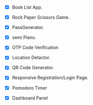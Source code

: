 - [x] Book List App.
- [x] Rock Paper Scissors Game.
- [x] PassGenerator.
- [x] semi Piano.
- [x] OTP Code Verification
- [x] Location Detactor.
- [x] QR Code Generator.
- [x] Responsive Registration/Login Page.
- [x] Pomodoro Timer
- [x] Dashboard Panel


